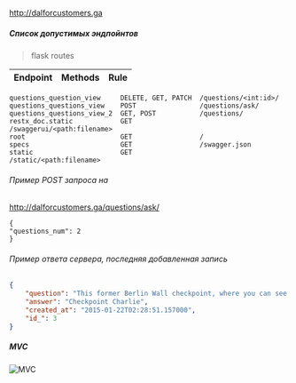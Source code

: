 http://dalforcustomers.ga
##### Список допустимых эндпойнтов
> flask routes

| Endpoint     | Methods      | Rule  |
| :---: |   :---:       | :---: |
```doc                         GET                 /
questions_question_view     DELETE, GET, PATCH  /questions/<int:id>/
questions_questions_view    POST                /questions/ask/
questions_questions_view_2  GET, POST           /questions/
restx_doc.static            GET                 /swaggerui/<path:filename>
root                        GET                 /
specs                       GET                 /swagger.json
static                      GET                 /static/<path:filename>
```
###### Пример POST запроса на  
http://dalforcustomers.ga/questions/ask/
```
{
"questions_num": 2
}
```
###### Пример ответа сервера, последняя добавленная запись
```json
{
    "question": "This former Berlin Wall checkpoint, where you can see instruments of escape used by East Germans",
    "answer": "Checkpoint Charlie",
    "created_at": "2015-01-22T02:28:51.157000",
    "id_": 3
}
```

##### MVC
![MVC](https://user-images.githubusercontent.com/25077706/160255834-4f21ae0b-22c3-4a48-9bd9-320f462446a9.png)
